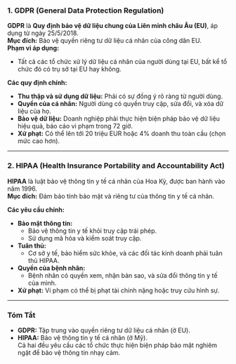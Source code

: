 ### **1. GDPR (General Data Protection Regulation)**  
**GDPR** là **Quy định bảo vệ dữ liệu chung của Liên minh châu Âu (EU)**, áp dụng từ ngày 25/5/2018.  
**Mục đích:** Bảo vệ quyền riêng tư dữ liệu cá nhân của công dân EU.  
**Phạm vi áp dụng:**  
- Tất cả các tổ chức xử lý dữ liệu cá nhân của người dùng tại EU, bất kể tổ chức đó có trụ sở tại EU hay không.  

**Các quy định chính:**  
- **Thu thập và sử dụng dữ liệu:** Phải có sự đồng ý rõ ràng từ người dùng.  
- **Quyền của cá nhân:** Người dùng có quyền truy cập, sửa đổi, và xóa dữ liệu của họ.  
- **Bảo vệ dữ liệu:** Doanh nghiệp phải thực hiện biện pháp bảo vệ dữ liệu hiệu quả, báo cáo vi phạm trong 72 giờ.  
- **Xử phạt:** Có thể lên tới 20 triệu EUR hoặc 4% doanh thu toàn cầu (chọn mức cao hơn).

---

### **2. HIPAA (Health Insurance Portability and Accountability Act)**  
**HIPAA** là luật bảo vệ thông tin y tế cá nhân của Hoa Kỳ, được ban hành vào năm 1996.  
**Mục đích:** Đảm bảo tính bảo mật và riêng tư của thông tin y tế cá nhân.  

**Các yêu cầu chính:**  
- **Bảo mật thông tin:**  
  + Bảo vệ thông tin y tế khỏi truy cập trái phép.  
  + Sử dụng mã hóa và kiểm soát truy cập.  
- **Tuân thủ:**  
  + Cơ sở y tế, bảo hiểm sức khỏe, và các đối tác kinh doanh phải tuân thủ HIPAA.  
- **Quyền của bệnh nhân:**  
  + Bệnh nhân có quyền xem, nhận bản sao, và sửa đổi thông tin y tế của mình.  
- **Xử phạt:** Vi phạm có thể bị phạt tài chính nặng hoặc truy cứu hình sự.  

---

### **Tóm Tắt**  
- **GDPR:** Tập trung vào quyền riêng tư dữ liệu cá nhân (ở EU).  
- **HIPAA:** Bảo vệ thông tin y tế cá nhân (ở Mỹ).  
Cả hai đều yêu cầu các tổ chức thực hiện biện pháp bảo mật nghiêm ngặt để bảo vệ thông tin nhạy cảm.